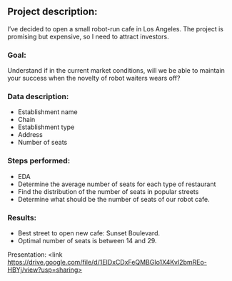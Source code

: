 ## Project description:
I’ve decided to open a small robot-run cafe in Los Angeles. 
The project is promising but expensive, so I need to attract investors.

### Goal:
Understand if in the current market conditions, will we be able to maintain your success when the novelty of robot waiters wears off?

### Data description:
- Establishment name
- Chain
- Establishment type
- Address
- Number of seats

### Steps performed:
- EDA
- Determine the average number of seats for each type of restaurant
- Find the distribution of the number of seats in popular streets
- Determine what should be the number of seats of our robot cafe.

### Results:
- Best street to open new cafe: Sunset Boulevard.
- Optimal number of seats is between 14 and 29.

Presentation: <link https://drive.google.com/file/d/1EIDxCDxFeQMBGIo1X4KvI2bmREo-HBYj/view?usp=sharing>
